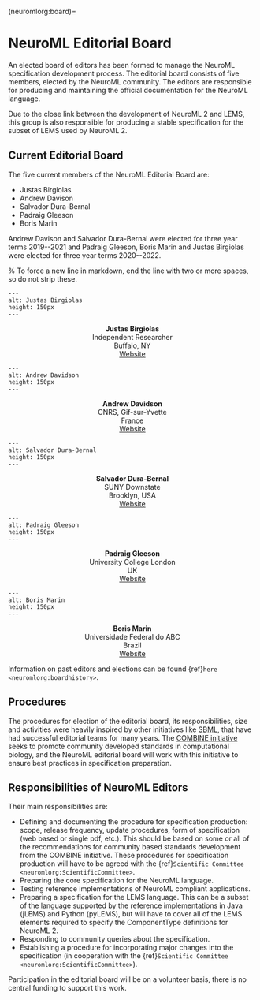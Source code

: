 (neuromlorg:board)=
# NeuroML Editorial Board

An elected board of editors has been formed to manage the NeuroML specification development process.
The editorial board consists of five members, elected by the NeuroML community.
The editors are responsible for producing and maintaining the official documentation for the NeuroML language.

Due to the close link between the development of NeuroML 2 and LEMS, this group is also responsible for producing a stable specification for the subset of LEMS used by NeuroML 2.

## Current Editorial Board

The five current members of the NeuroML Editorial Board are:

- Justas Birgiolas
- Andrew Davison
- Salvador Dura-Bernal
- Padraig Gleeson
- Boris Marin

Andrew Davison and Salvador Dura-Bernal were elected for three year terms 2019--2021 and Padraig Gleeson, Boris Marin and Justas Birgiolas were elected for three year terms 2020--2022.

% To force a new line in markdown, end the line with two or more spaces, so do not strip these.

<div class="container-fluid">
<div class="row my-2 py-2">
<div class="col px-2">

```{image} ../images/Board/justas.jpg
---
alt: Justas Birgiolas
height: 150px
---
```
<center>

**Justas Birgiolas**<br />
Independent Researcher<br />
Buffalo, NY<br />
[Website](https://www.linkedin.com/in/justasbirgiolas/)

</center>

</div>
<div class="col px-2">

```{image} ../images/Board/andrew.jpg
---
alt: Andrew Davidson
height: 150px
---
```
<center>

**Andrew Davidson**<br />
CNRS, Gif-sur-Yvette<br />
France<br />
[Website](http://www.andrewdavison.info/)

</center>

</div>
<div class="col px-2">

```{image} ../images/Board/salva.png
---
alt: Salvador Dura-Bernal
height: 150px
---
```
<center>

**Salvador Dura-Bernal**<br />
SUNY Downstate<br />
Brooklyn, USA<br />
[Website](http://www.neurosimlab.com/users/salvador-dura-bernal)

</center>

</div>
<div class="col px-2">

```{image} ../images/Board/padraig2.jpeg
---
alt: Padraig Gleeson
height: 150px
---
```
<center>

**Padraig Gleeson**<br />
University College London<br />
UK<br />
[Website](http://www.opensourcebrain.org/users/4)

</center>

</div>
<div class="col px-2">

```{image} ../images/Board/boris.jpg
---
alt: Boris Marin
height: 150px
---
```
<center>

**Boris Marin**<br />
Universidade Federal do ABC<br />
Brazil<br />
[Website](http://opensourcebrain.org/)


</center>

</div>
</div>
</div>

Information on past editors and elections can be found {ref}`here <neuromlorg:boardhistory>`.

## Procedures

The procedures for election of the editorial board, its responsibilities, size and activities were heavily inspired by other initiatives like [SBML](http://sbml.org/Documents/SBML_Development_Process#The_SBML_Editors), that have had successful editorial teams for many years.
The [COMBINE initiative](http://co.mbine.org/standards) seeks to promote community developed standards in computational biology, and the NeuroML editorial board will work with this initiative to ensure best practices in specification preparation.

## Responsibilities of NeuroML Editors

Their main responsibilities are:

- Defining and documenting the procedure for specification production: scope, release frequency, update procedures, form of specification (web based or single pdf, etc.).
    This should be based on some or all of the recommendations for community based standards development from the COMBINE initiative.
    These procedures for specification production will have to be agreed with the {ref}`Scientific Committee <neuromlorg:ScientificCommittee>`.
- Preparing the core specification for the NeuroML language.
- Testing reference implementations of NeuroML compliant applications.
- Preparing a specification for the LEMS language.
    This can be a subset of the language supported by the reference implementations in Java (jLEMS) and Python (pyLEMS), but will have to cover all of the LEMS elements required to specify the ComponentType definitions for NeuroML 2.
- Responding to community queries about the specification.
- Establishing a procedure for incorporating major changes into the specification (in cooperation with the {ref}`Scientific Committee <neuromlorg:ScientificCommittee>`).

Participation in the editorial board will be on a volunteer basis, there is no central funding to support this work.
